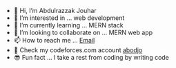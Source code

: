- 👋 Hi, I’m Abdulrazzak Jouhar
- 👀 I’m interested in ... web development
- 🌱 I’m currently learning ... MERN stack
- 💞️ I’m looking to collaborate on ... MERN web app
- 📫 How to reach me ... [Email](mailto:AbdulrazzakJouhar@gmail.com)
- 💫 Check my codeforces.com account [abodjo](https://codeforces.com/profile/abodjo)
- 😎 Fun fact ... I take a rest from coding by writing code

<!---
amj203/amj203 is a ✨ special ✨ repository because its `README.md` (this file) appears on your GitHub profile.
You can click the Preview link to take a look at your changes.
--->
